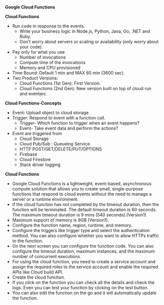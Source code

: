 **Google Cloud Functions**

**Cloud Functions**

- Run code in response to the events.
  - Write your business logic in Node.js, Python, Java, Go, .NET and Ruby.
  - Don't worry about servers or scaling or availability (only worry about your code).
- Pay only for what you use
  - Number of invocations
  - Compute time of the invocations
  - Memory and CPU provisioned
- Time Bound: Default 1 min and MAX 60 min (3600 sec).
- Two Product Versions:
  - Cloud Functions (1st Gen): First Version.
  - Cloud Functions (2nd Gen): New version built on top of cloud run and eventarc.

**Cloud Functions-Concepts**

- Event: Upload object to cloud storage.
- Trigger: Respond to event with a function call.
  - Trigger- Which function to trigger when an event happens?
  - Event- Take event data and perform the actions?
- Event are triggered from
  - Cloud Storage
  - Cloud Pub/Sub : Queueing Service
  - HTTP POST/GET/DELETE/PUT/OPTIONS
  - Firebase
  - Cloud Firestore
  - Stack driver logging

**Cloud Functions**

- Google Cloud Functions is a lightweight, event-based, asynchronous compute solution that allows you to create small, single-purpose functions that respond to cloud events without the need to manage a server or a runtime environment.
- If the cloud function has not completed by the timeout duration, then the function will be terminated. The default timeout duration is 60 seconds. The maximum timeout duration is 9 mins (540 seconds).(Version1)
- Maximum support of memory is 8GB (Version1).
- Configure the function name, region, runtime, and memory.
- Configure the triggers like trigger type and select the authentication method. You can also configure whether you want to allow HTTPs traffic to the function.
- On the next screen you can configure the function code. You can also configure the timeout duration, maximum instances, and the maximum number of concurrent executions.
- For using the cloud function, you need to create a service account and assign the required roles to the service account and enable the required APIs like Cloud build API.
- Create the cloud function.
- If you click on the function you can check all the details and check the logs. Even you can test your function by clicking on the test button.
- You can also edit the function on the go and it will automatically update the function.